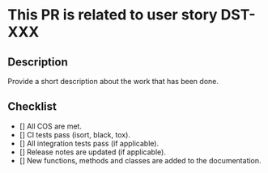 # This PR is related to user story DST-XXX

## Description
Provide a short description about the work that has been done.

## Checklist
- [] All COS are met.
- [] CI tests pass (isort, black, tox).
- [] All integration tests pass (if applicable).
- [] Release notes are updated (if applicable).
- [] New functions, methods and classes are added to the documentation.